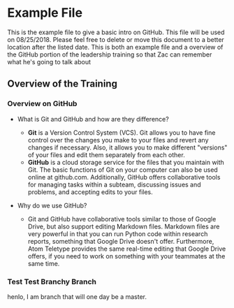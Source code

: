 # Example File
This is the example file to give a basic intro on GitHub.  This file will be used on 08/25/2018.  Please feel free to delete or move this document to a better location after the listed date.  This is both an example file and a overview of the GitHub portion of the leadership training so that Zac can remember what he's going to talk about

## Overview of the Training

### Overview on GitHub

- What is Git and GitHub and how are they difference?

  - **Git** is a Version Control System (VCS). Git allows you to have fine control over the changes you make to your files and revert any changes if necessary. Also, it allows you to make different "versions" of your files and edit them separately from each other.
  - **GitHub** is a cloud storage service for the files that you maintain with Git. The basic functions of Git on your computer can also be used online at github.com. Additionally, GitHub offers collaborative tools for managing tasks within a subteam, discussing issues and problems, and accepting edits to your files.

- Why do we use GitHub?

  - Git and GitHub have collaborative tools similar to those of Google Drive, but also support editing Markdown files. Markdown files are very powerful in that you can run Python code within research reports, something that Google Drive doesn't offer. Furthermore, Atom Teletype provides the same real-time editing that Google Drive offers, if you need to work on something with your teammates at the same time.

### Test Test Branchy Branch
henlo, I am branch that will one day be a master.  
